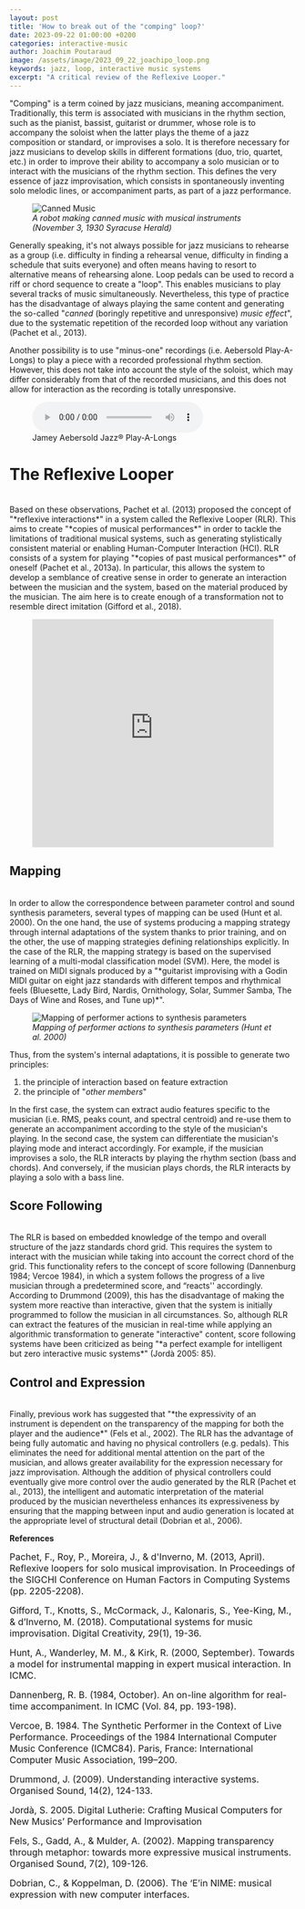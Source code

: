 ```yaml
---
layout: post
title: 'How to break out of the "comping" loop?'
date: 2023-09-22 01:00:00 +0200
categories: interactive-music
author: Joachim Poutaraud
image: /assets/image/2023_09_22_joachipo_loop.png
keywords: jazz, loop, interactive music systems
excerpt: "A critical review of the Reflexive Looper."
---
```


"Comping" is a term coined by jazz musicians, meaning accompaniment. Traditionally, this term is associated with musicians in the rhythm section, such as the pianist, bassist, guitarist or drummer, whose role is to accompany the soloist when the latter plays the theme of a jazz composition or standard, or improvises a solo. It is therefore necessary for jazz musicians to develop skills in different formations (duo, trio, quartet, etc.) in order to improve their ability to accompany a solo musician or to interact with the musicians of the rhythm section. This defines the very essence of jazz improvisation, which consists in spontaneously inventing solo melodic lines, or accompaniment parts, as part of a jazz performance.

<figure style="float: none">
   <img src="/assets/image/2023_09_22_joachipo_canned.png" alt="Canned Music" title="" height="auto" />
   <figcaption><i>A robot making canned music with musical instruments (November 3, 1930 Syracuse Herald)</i></figcaption>
</figure>

Generally speaking, it's not always possible for jazz musicians to rehearse as a group (i.e. difficulty in finding a rehearsal venue, difficulty in finding a schedule that suits everyone) and often means having to resort to alternative means of rehearsing alone. Loop pedals can be used to record a riff or chord sequence to create a "loop". This enables musicians to play several tracks of music simultaneously. Nevertheless, this type of practice has the disadvantage of always playing the same content and generating the so-called "*canned* (boringly repetitive and unresponsive) *music effect*", due to the systematic repetition of the recorded loop without any variation (Pachet et al., 2013). 

Another possibility is to use "minus-one" recordings (i.e. Aebersold Play-A-Longs) to play a piece with a recorded professional rhythm section. However, this does not take into account the style of the soloist, which may differ considerably from that of the recorded musicians, and this does not allow for interaction as the recording is totally unresponsive.

<figure style="float: none">
  <audio controls>
    <source src="https://content.alfred.com/catmp3/24-V94DS_!~01.mp3" type="audio/mpeg">
    Alternate Text
  </audio>
  <figcaption>Jamey Aebersold Jazz® Play-A-Longs</figcaption>
</figure>

# The Reflexive Looper
<br>
Based on these observations, Pachet et al. (2013) proposed the concept of "*reflexive interactions*" in a system called the Reflexive Looper (RLR). This aims to create "*copies of musical performances*" in order to tackle the limitations of traditional musical systems, such as generating stylistically consistent material or enabling Human-Computer Interaction (HCI). RLR consists of a system for playing "*copies of past musical performances*" of oneself (Pachet et al., 2013a). In particular, this allows the system to develop a semblance of creative sense in order to generate an interaction between the musician and the system, based on the material produced by the musician. The aim here is to create enough of a transformation not to resemble direct imitation (Gifford et al., 2018).

<figure style="float: none">
   <iframe
      height="400"
      width="100%"
      src="https://www.youtube.com/embed/8YzPaCzDDzg"
      title='Reflexive Looper: François Pachet plays "All the Things You Are"'
      frameborder="0"
      allow="accelerometer; autoplay; clipboard-write; encrypted-media; gyroscope; picture-in-picture" allowfullscreen>
      </iframe>
  <figcaption></figcaption>
</figure>


## Mapping
<br>
In order to allow the correspondence between parameter control and sound synthesis parameters, several types of mapping can be used (Hunt et al. 2000). On the one hand, the use of systems producing a mapping strategy through internal adaptations of the system thanks to prior training, and on the other, the use of mapping strategies defining relationships explicitly. In the case of the RLR, the mapping strategy is based on the supervised learning of a multi-modal classification model (SVM). Here, the model is trained on MIDI signals produced by a "*guitarist improvising with a Godin MIDI guitar on eight jazz standards with different tempos and rhythmical feels (Bluesette, Lady Bird, Nardis, Ornithology, Solar, Summer Samba, The Days of Wine and Roses, and Tune up)*". 

<figure style="float: none">
   <img src="/assets/image/2023_09_22_joachipo_mapping.png" alt="Mapping of performer actions to synthesis parameters" title="" height="auto" />
   <figcaption><i>Mapping of performer actions to synthesis parameters (Hunt et al. 2000)</i></figcaption>
</figure>

Thus, from the system's internal adaptations, it is possible to generate two principles: 
1. the principle of interaction based on feature extraction
2. the principle of "*other members*" 

In the first case, the system can extract audio features specific to the musician (i.e. RMS, peaks count, and spectral centroid) and re-use them to generate an accompaniment according to the style of the musician's playing. In the second case, the system can differentiate the musician's playing mode and interact accordingly. For example, if the musician improvises a solo, the RLR interacts by playing the rhythm section (bass and chords). And conversely, if the musician plays chords, the RLR interacts by playing a solo with a bass line.

## Score Following
<br>
The RLR is based on embedded knowledge of the tempo and overall structure of the jazz standards chord grid. This requires the system to interact with the musician while taking into account the correct chord of the grid. This functionality refers to the concept of score following (Dannenburg 1984; Vercoe 1984), in which a system follows the progress of a live musician through a predetermined score, and “reacts'' accordingly. According to Drummond (2009), this has the disadvantage of making the system more reactive than interactive, given that the system is initially programmed to follow the musician in all circumstances. So, although RLR can extract the features of the musician in real-time while applying an algorithmic transformation to generate "interactive" content, score following systems have been criticized as being "*a perfect example for intelligent but zero interactive music systems*" (Jordà 2005: 85).

## Control and Expression
<br>
Finally, previous work has suggested that "*the expressivity of an instrument is dependent on the transparency of the mapping for both the player and the audience*" (Fels et al., 2002). The RLR has the advantage of being fully automatic and having no physical controllers (e.g. pedals). This eliminates the need for additional mental attention on the part of the musician, and allows greater availability for the expression necessary for jazz improvisation. Although the addition of physical controllers could eventually give more control over the audio generated by the RLR (Pachet et al., 2013), the intelligent and automatic interpretation of the material produced by the musician nevertheless enhances its expressiveness by ensuring that the mapping between input and audio generation is located at the appropriate level of structural detail (Dobrian et al., 2006).


**References**
<br>
<font size="3"><p>Pachet, F., Roy, P., Moreira, J., & d'Inverno, M. (2013, April). Reflexive loopers for solo musical improvisation. In Proceedings of the SIGCHI Conference on Human Factors in Computing Systems (pp. 2205-2208).</p></font>

<font size="3"><p>Gifford, T., Knotts, S., McCormack, J., Kalonaris, S., Yee-King, M., & d’Inverno, M. (2018). Computational systems for music improvisation. Digital Creativity, 29(1), 19-36.</p></font>

<font size="3"><p>Hunt, A., Wanderley, M. M., & Kirk, R. (2000, September). Towards a model for instrumental mapping in expert musical interaction. In ICMC.</p></font>

<font size="3"><p>Dannenberg, R. B. (1984, October). An on-line algorithm for real-time accompaniment. In ICMC (Vol. 84, pp. 193-198).</p></font>

<font size="3"><p>Vercoe, B. 1984. The Synthetic Performer in the Context of Live Performance. Proceedings of the 1984 International Computer Music Conference (ICMC84). Paris, France: International Computer Music Association, 199–200.</p></font>

<font size="3"><p>Drummond, J. (2009). Understanding interactive systems. Organised Sound, 14(2), 124-133.</p></font>

<font size="3"><p>Jordà, S. 2005. Digital Lutherie: Crafting Musical Computers for New Musics’ Performance and Improvisation</p></font>

<font size="3"><p>Fels, S., Gadd, A., & Mulder, A. (2002). Mapping transparency through metaphor: towards more expressive musical instruments. Organised Sound, 7(2), 109-126.</p></font>

<font size="3"><p>Dobrian, C., & Koppelman, D. (2006). The ‘E’in NIME: musical expression with new computer interfaces.</p></font>



